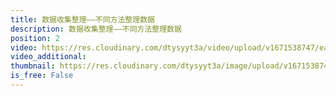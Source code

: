 ```yaml
---
title: 数据收集整理——不同方法整理数据
description: 数据收集整理——不同方法整理数据
position: 2
video: https://res.cloudinary.com/dtysyyt3a/video/upload/v1671538747/easymath/2年级下/01单元数据的收集整理/cegi3xrbou8gbs2hdw7k.mp4
video_additional: 
thumbnail: https://res.cloudinary.com/dtysyyt3a/image/upload/v1671538749/easymath/2年级下/01单元数据的收集整理/zhscterwleg65wgxbc3e.png
is_free: False
---
```

